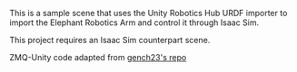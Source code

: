This is a sample scene that uses the Unity Robotics Hub URDF importer to import the Elephant Robotics Arm and control it through Isaac Sim. 

This project requires an Isaac Sim counterpart scene. 

ZMQ-Unity code adapted from [gench23's repo](https://github.com/gench23/unity-zeromq-client)

